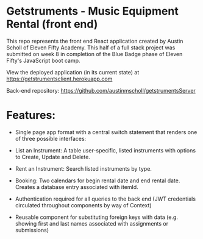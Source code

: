 # Getstruments - Music Equipment Rental (front end)
This repo represents the front end React application created by Austin Scholl of Eleven Fifty Academy. This half of a full stack project was submitted on week 8 in completion of the Blue Badge phase of Eleven Fifty's JavaScript boot camp.

View the deployed application (in its current state) at https://getstrumentsclient.herokuapp.com

Back-end repository: https://github.com/austinmscholl/getstrumentsServer

# Features:
* Single page app format with a central switch statement that renders one of three possible interfaces:
 * List an Instrument: A table user-specific, listed instruments with options to Create, Update and Delete.
 * Rent an Instrument: Search listed instruments by type.
 * Booking: Two calendars for begin rental date and end rental date. Creates a database entry associated with itemId.
 
* Authentication required for all queries to the back end (JWT credentials circulated throughout components by way of Context)

* Reusable component for substituting foreign keys with data (e.g. showing first and last names associated with assignments or submissions)
